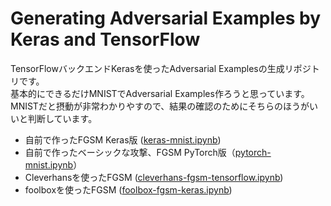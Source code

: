 # Generating Adversarial Examples by Keras and TensorFlow

TensorFlowバックエンドKerasを使ったAdversarial Examplesの生成リポジトリです。  
基本的にできるだけMNISTでAdversarial Examples作ろうと思っています。  
MNISTだと摂動が非常わかりやすので、結果の確認のためにそちらのほうがいいと判断しています。

- 自前で作ったFGSM Keras版 ([keras-mnist.ipynb](./notebooks/keras-mnist.ipynb))
- 自前で作ったベーシックな攻撃、FGSM PyTorch版（[pytorch-mnist.ipynb](./notebooks/pytorch-mnist.ipynb)）
- Cleverhansを使ったFGSM ([cleverhans-fgsm-tensorflow.ipynb](./notebooks/cleverhans-fgsm-tensorflow.ipynb))
- foolboxを使ったFGSM ([foolbox-fgsm-keras.ipynb](./notebooks/foolbox-fgsm-keras.ipynb))